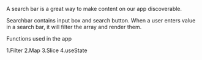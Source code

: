 A search bar is a great way to make content on our app discoverable.

Searchbar contains input box and search button. When a user enters value in a search bar, it will filter the array and render them.

Functions used in the app

1.Filter
2.Map
3.Slice
4.useState

